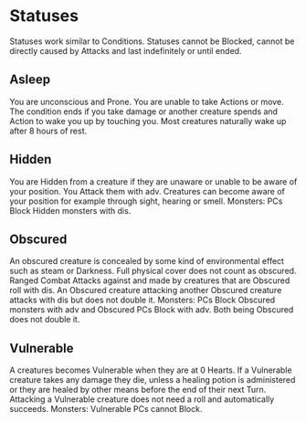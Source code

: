 # Statuses

Statuses work similar to Conditions.  Statuses cannot be Blocked, cannot be directly caused by Attacks and last indefinitely or until ended. 

## Asleep
You are unconscious and Prone. You are unable to take Actions or move. The condition ends if you take damage or another creature spends and Action to wake you up by touching you. Most creatures naturally wake up after 8 hours of rest.

## Hidden
You are Hidden from a creature if they are unaware or unable to be aware of your position. You Attack them with adv.
Creatures can become aware of your position for example through sight, hearing or smell.
Monsters: PCs Block Hidden monsters with dis.

## Obscured
An obscured creature is concealed by some kind of environmental effect such as steam or Darkness. Full physical cover does not count as obscured. 
Ranged Combat Attacks against and made by creatures that are Obscured roll with dis. An Obscured creature attacking another Obscured creature attacks with dis but does not double it.
Monsters: PCs Block Obscured monsters with adv and Obscured PCs Block with adv. Both being Obscured does not double it.

## Vulnerable
A creatures becomes Vulnerable when they are at 0 Hearts. If a Vulnerable creature takes any damage they die, unless a healing potion is administered or they are healed by other means before the end of their next Turn. Attacking a Vulnerable creature does not need a roll and automatically succeeds.
Monsters: Vulnerable PCs cannot Block.